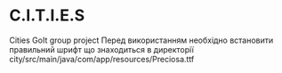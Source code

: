 # C.I.T.I.E.S
Cities GoIt group project
Перед використанням необхідно встановити правильний шрифт що знаходиться в директорії city/src/main/java/com/app/resources/Preciosa.ttf
